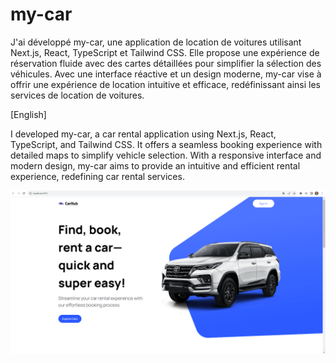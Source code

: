 # my-car
J'ai développé my-car, une application de location de voitures utilisant Next.js, React, TypeScript et Tailwind CSS.
Elle propose une expérience de réservation fluide avec des cartes détaillées pour simplifier la sélection des véhicules. 
Avec une interface réactive et un design moderne, my-car vise à offrir une expérience de location intuitive et efficace, redéfinissant ainsi les services de location de voitures.

[English]

I developed my-car, a car rental application using Next.js, React, TypeScript, and Tailwind CSS. 
It offers a seamless booking experience with detailed maps to simplify vehicle selection. 
With a responsive interface and modern design, my-car aims to provide an intuitive and efficient rental experience, redefining car rental services.

![my-car acceuil](capture/1.png)
